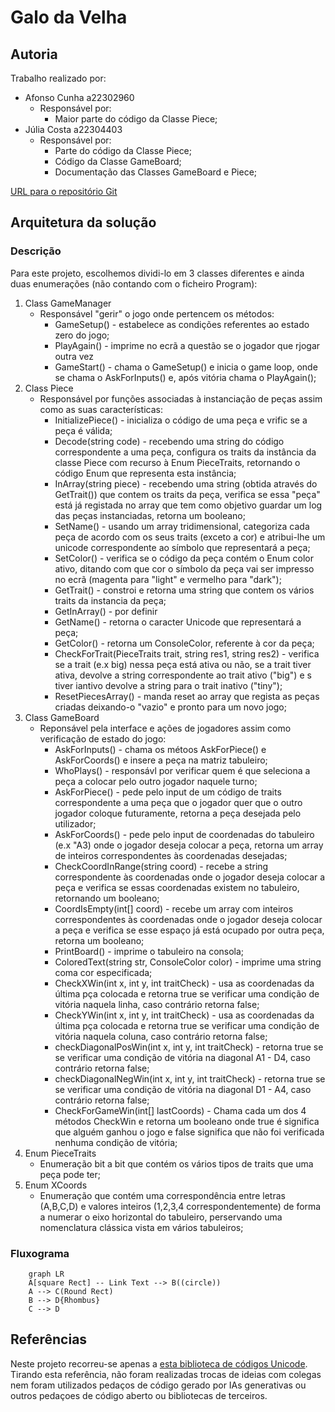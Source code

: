 # Galo da Velha

## Autoria

Trabalho realizado por:
- Afonso Cunha a22302960
  - Responsável por:
    - Maior parte do código da Classe Piece;
- Júlia Costa a22304403
  - Responsável por:
    - Parte do código da Classe Piece;
    - Código da Classe GameBoard;
    - Documentação das Classes GameBoard e Piece;

[URL para o repositório Git](https://github.com/Juhhxx/GaloDaVelha_LP1)

## Arquitetura da solução

### Descrição

Para este projeto, escolhemos dividi-lo em 3 classes diferentes e ainda duas enumerações (não contando com o ficheiro Program):

1. Class GameManager
   - Responsável "gerir" o jogo onde pertencem os métodos:
     - GameSetup() - estabelece as condições referentes ao estado zero do jogo;
     - PlayAgain() - imprime no ecrã a questão se o jogador que rjogar outra vez
     - GameStart() - chama o GameSetup() e inicia o game loop, onde se chama o AskForInputs() e, após vitória chama o PlayAgain();
2. Class Piece
    - Responsável por funções associadas à instanciação de peças assim como as suas características:
      - InitializePiece() - inicializa o código de uma peça e vrific se a peça é válida;
      - Decode(string code) - recebendo uma string do código correspondente a uma peça, configura os traits da instância da classe Piece com recurso à Enum PieceTraits, retornando o código Enum que representa esta instância;
      - InArray(string piece) - recebendo uma string (obtida através do GetTrait()) que contem os traits da peça, verifica se essa "peça" está já registada no array que tem como objetivo guardar um log das peças instanciadas, retorna um booleano;
      - SetName() - usando um array tridimensional, categoriza cada peça de acordo com os seus traits (exceto a cor) e atribui-lhe um unicode correspondente ao símbolo que representará a peça;
      - SetColor() - verifica se o código da peça contém o Enum color ativo, ditando com que cor o símbolo da peça vai ser impresso no ecrã (magenta para "light" e vermelho para "dark");
      - GetTrait() - constroi e retorna uma string que contem os vários traits da instancia da peça;
      - GetInArray() - por definir
      - GetName() - retorna o caracter Unicode que representará a peça;
      - GetColor() - retorna um ConsoleColor, referente à  cor da peça;
      - CheckForTrait(PieceTraits trait, string res1, string res2) - verifica se a trait (e.x big) nessa peça está ativa ou não, se a trait tiver ativa, devolve a string correspondente ao trait ativo ("big") e s tiver iantivo devolve a string para o trait inativo ("tiny");
      - ResetPiecesArray() - manda reset ao array que regista as peças criadas deixando-o "vazio" e pronto para um novo jogo;
3. Class GameBoard
    - Reponsável pela interface e ações de jogadores assim como verificação de estado do jogo:
      - AskForInputs() - chama os métoos AskForPiece() e AskForCoords() e insere a peça na matriz tabuleiro;
      - WhoPlays() - responsávl por verificar quem é que seleciona a peça a colocar pelo outro jogador naquele turno;
      - AskForPiece() - pede pelo input de um código de traits correspondente a uma peça que o jogador quer que o outro jogador coloque futuramente, retorna a peça desejada pelo utilizador;
      - AskForCoords() - pede pelo input de coordenadas do tabuleiro (e.x "A3) onde o jogador deseja colocar a peça, retorna um array de inteiros correspondentes às coordenadas desejadas;
      - CheckCoordInRange(string coord) - recebe a string correspondente às coordenadas onde o jogador deseja colocar a peça e verifica se essas coordenadas existem no tabuleiro, retornando um booleano;
      - CoordIsEmpty(int[] coord) - recebe um array com inteiros correspondentes às coordenadas onde o jogador deseja colocar a peça e verifica se esse espaço já está ocupado por outra peça, retorna um booleano;
      - PrintBoard() - imprime o tabuleiro na consola;
      - ColoredText(string str, ConsoleColor color) - imprime uma string coma  cor especificada; 
      - CheckXWin(int x, int y, int traitCheck) - usa as coordenadas da última pça colocada e retorna true se verificar uma condição de vitória naquela linha,  caso contrário retorna false;
      - CheckYWin(int x, int y, int traitCheck) - usa as coordenadas da última pça colocada e retorna true se verificar uma condição de vitória naquela coluna,  caso contrário retorna false;
      - checkDiagonalPosWin(int x, int y, int traitCheck) - retorna true se se verificar uma condição de vitória na diagonal A1 - D4, caso contrário retorna false;
      - checkDiagonalNegWin(int x, int y, int traitCheck) - retorna true se se verificar uma condição de vitória na diagonal D1 - A4, caso contrário retorna false;
      - CheckForGameWin(int[] lastCoords) - Chama cada um dos 4 métodos CheckWin e retorna um booleano onde true é significa que alguém ganhou o jogo e false significa que não foi verificada nenhuma condição de vitória; 
4. Enum PieceTraits
    - Enumeração bit a bit que contém os vários tipos de traits que uma peça pode ter;
5. Enum XCoords
    - Enumeração que contém uma correspondência entre letras (A,B,C,D) e valores inteiros (1,2,3,4 correspondentemente) de forma a numerar o eixo horizontal do tabuleiro, perservando uma nomenclatura clássica vista em vários tabuleiros;

### Fluxograma

```mermaid
    graph LR
    A[square Rect] -- Link Text --> B((circle))
    A --> C(Round Rect)
    B --> D{Rhombus}
    C --> D
```

## Referências

Neste projeto recorreu-se apenas a [esta biblioteca de códigos Unicode](https://symbl.cc/en/). Tirando esta referência, não foram realizadas trocas de ideias com colegas nem foram utilizados pedaços de código gerado por IAs generativas ou outros pedaçoes de código aberto ou bibliotecas de terceiros.